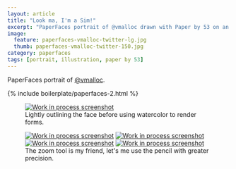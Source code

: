 ```yaml
---
layout: article
title: "Look ma, I'm a Sim!"
excerpt: "PaperFaces portrait of @vmalloc drawn with Paper by 53 on an iPad."
image: 
  feature: paperfaces-vmalloc-twitter-lg.jpg
  thumb: paperfaces-vmalloc-twitter-150.jpg
category: paperfaces
tags: [portrait, illustration, paper by 53]
---
```


PaperFaces portrait of [@vmalloc](http://twitter.com/vmalloc).

{% include boilerplate/paperfaces-2.html %}

<figure>
	<a href="{{ site.url }}/images/paperfaces-vmalloc-process-1-lg.jpg"><img src="{{ site.url }}/images/paperfaces-vmalloc-process-1-600.jpg" alt="Work in process screenshot"></a>
	<figcaption>Lightly outlining the face before using watercolor to render forms.</figcaption>
</figure>

<figure class="half">
	<a href="{{ site.url }}/images/paperfaces-vmalloc-process-2-lg.jpg"><img src="{{ site.url }}/images/paperfaces-vmalloc-process-2-600.jpg" alt="Work in process screenshot"></a>
	<a href="{{ site.url }}/images/paperfaces-vmalloc-process-3-lg.jpg"><img src="{{ site.url }}/images/paperfaces-vmalloc-process-3-600.jpg" alt="Work in process screenshot"></a>
	<a href="{{ site.url }}/images/paperfaces-vmalloc-process-4-lg.jpg"><img src="{{ site.url }}/images/paperfaces-vmalloc-process-4-600.jpg" alt="Work in process screenshot"></a>
	<a href="{{ site.url }}/images/paperfaces-vmalloc-process-5-lg.jpg"><img src="{{ site.url }}/images/paperfaces-vmalloc-process-5-600.jpg" alt="Work in process screenshot"></a>
	<figcaption>The zoom tool is my friend, let's me use the pencil with greater precision.</figcaption>
</figure>